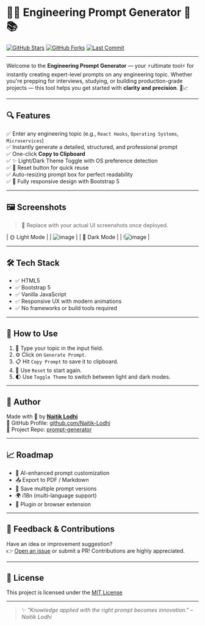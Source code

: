 # 🚀✨ Engineering Prompt Generator 🔧📚

[![GitHub Stars](https://img.shields.io/github/stars/Naitik-Lodhi/prompt-generator?style=social)](https://github.com/Naitik-Lodhi/prompt-generator/stargazers)
[![GitHub Forks](https://img.shields.io/github/forks/Naitik-Lodhi/prompt-generator?style=social)](https://github.com/Naitik-Lodhi/prompt-generator/network/members)
[![Last Commit](https://img.shields.io/github/last-commit/Naitik-Lodhi/prompt-generator?color=blue)](https://github.com/Naitik-Lodhi/prompt-generator/commits/main)

---

Welcome to the **Engineering Prompt Generator** — your ⚡ultimate tool⚡ for instantly creating expert-level prompts on any engineering topic. Whether you're prepping for interviews, studying, or building production-grade projects — this tool helps you get started with **clarity and precision**. 🧠📈

---

## 🔍 Features

✅ Enter any engineering topic (e.g., `React Hooks`, `Operating Systems`, `Microservices`)  
✅ Instantly generate a detailed, structured, and professional prompt  
✅ One-click **Copy to Clipboard**  
✅ ✨ Light/Dark Theme Toggle with OS preference detection  
✅ 🔄 Reset button for quick reuse  
✅ Auto-resizing prompt box for perfect readability  
✅ 📱 Fully responsive design with Bootstrap 5

---

## 🖼️ Screenshots

> 📸 Replace with your actual UI screenshots once deployed.

| 🌞 Light Mode |
| ![image](https://github.com/user-attachments/assets/0520467b-632c-40e0-9c17-38c16e2013b5) | 
| 🌙 Dark Mode |
| !![image](https://github.com/user-attachments/assets/fda1d392-75cb-4cd5-b572-f5c1f8c7aa0e) |

---

## 🛠️ Tech Stack

- ✅ HTML5
- ✅ Bootstrap 5
- ✅ Vanilla JavaScript
- ✅ Responsive UX with modern animations
- ✅ No frameworks or build tools required

---

## 🚦 How to Use

1. 🧾 Type your topic in the input field.
2. ⚙️ Click on `Generate Prompt`.
3. 📋 Hit `Copy Prompt` to save it to clipboard.
4. 🔄 Use `Reset` to start again.
5. 🌓 Use `Toggle Theme` to switch between light and dark modes.

---

## 👤 Author

Made with 💙 by **[Naitik Lodhi](https://github.com/Naitik-Lodhi)**  
🔗 GitHub Profile: [github.com/Naitik-Lodhi](https://github.com/Naitik-Lodhi)  
📌 Project Repo: [prompt-generator](https://github.com/Naitik-Lodhi/prompt-generator)

---

## 📈 Roadmap

- 🧠 AI-enhanced prompt customization  
- 📤 Export to PDF / Markdown  
- 📝 Save multiple prompt versions  
- 🌍 i18n (multi-language support)  
- 🧩 Plugin or browser extension

---

## 💬 Feedback & Contributions

Have an idea or improvement suggestion?  
👉 [Open an issue](https://github.com/Naitik-Lodhi/prompt-generator/issues) or submit a PR! Contributions are highly appreciated.

---

## 📜 License

This project is licensed under the [MIT License](https://github.com/Naitik-Lodhi/prompt-generator/blob/main/LICENSE)

---

> ✨ *"Knowledge applied with the right prompt becomes innovation."* – *Naitik Lodhi*
